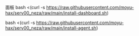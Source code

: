 面板
bash <(curl -s https://raw.githubusercontent.com/moyu-hax/serv00_neza/raw/main/install-dashboard.sh)




bash <(curl -s https://raw.githubusercontent.com/moyu-hax/serv00_neza/raw/main/install-agent.sh)
